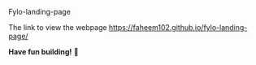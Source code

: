 Fylo-landing-page

The link to view the webpage https://faheem102.github.io/fylo-landing-page/

**Have fun building!** 🚀
